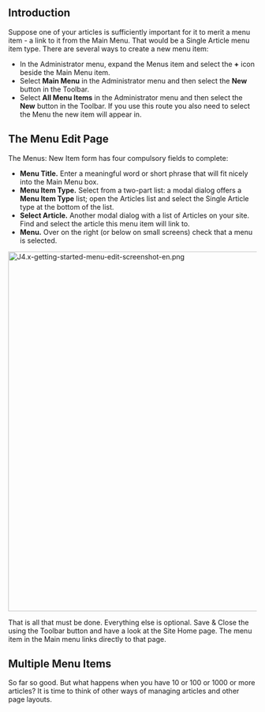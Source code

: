 <!-- Filename: J4.x:Getting_Started:_Adding_a_Menu_Item / Display title: Getting Started: Adding a Menu Item -->

## Introduction

Suppose one of your articles is sufficiently important for it to merit a
menu item - a link to it from the Main Menu. That would be a Single
Article menu item type. There are several ways to create a new menu
item:

- In the Administrator menu, expand the Menus item and select the **+**
  icon beside the Main Menu item.
- Select **Main Menu** in the Administrator menu and then select the
  **New** button in the Toolbar.
- Select **All Menu Items** in the Administrator menu and then select
  the **New** button in the Toolbar. If you use this route you also need
  to select the Menu the new item will appear in.

## The Menu Edit Page

The Menus: New Item form has four compulsory fields to complete:

- **Menu Title.** Enter a meaningful word or short phrase that will fit
  nicely into the Main Menu box.
- **Menu Item Type.** Select from a two-part list: a modal dialog offers
  a **Menu Item Type** list; open the Articles list and select the
  Single Article type at the bottom of the list.
- **Select Article.** Another modal dialog with a list of Articles on
  your site. Find and select the article this menu item will link to.
- **Menu.** Over on the right (or below on small screens) check that a
  menu is selected.

<img
src="https://docs.joomla.org/images/thumb/a/ac/J4.x-getting-started-menu-edit-screenshot-en.png/800px-J4.x-getting-started-menu-edit-screenshot-en.png"
class="thumbborder" decoding="async"
srcset="https://docs.joomla.org/images/thumb/a/ac/J4.x-getting-started-menu-edit-screenshot-en.png/1200px-J4.x-getting-started-menu-edit-screenshot-en.png 1.5x, https://docs.joomla.org/images/a/ac/J4.x-getting-started-menu-edit-screenshot-en.png 2x"
data-file-width="1440" data-file-height="1314" width="800" height="730"
alt="J4.x-getting-started-menu-edit-screenshot-en.png" />

That is all that must be done. Everything else is optional. Save & Close
the using the Toolbar button and have a look at the Site Home page. The
menu item in the Main menu links directly to that page.

## Multiple Menu Items

So far so good. But what happens when you have 10 or 100 or 1000 or more
articles? It is time to think of other ways of managing articles and
other page layouts.

